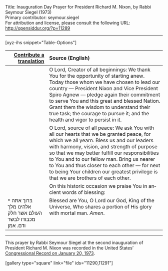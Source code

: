 <html>
<head></head>
<body>
Title: Inauguration Day Prayer for President Richard M. Nixon, by Rabbi Seymour Siegel (1973)<br />
Primary contributor: seymour.siegel<br />
For attribution and license, please consult the following URL: <a href="http://opensiddur.org/?p=11289">http://opensiddur.org/?p=11289</a>
<p />
<hr />

[xyz-ihs snippet="Table-Options"]<table style="margin-left: auto; margin-right: auto;" class="draggable">
<thead><tr><th id="x" style="text-align: right;"><a href="/translate/" target="_blank" rel="noopener">Contribute a translation</a></th><th style="text-align: left;">Source (English)</th></tr></thead>
<tbody>
<tr><td style="vertical-align:top;">
<div class="liturgy" lang="he">

</span></div></td>
 
<td style="vertical-align:top;">
<div class="english" lang="en">
O Lord, Creator of all beginnings: 
We thank You for the opportunity of starting anew. 
Today those whom we have chosen to lead our country — 
President Nixon and Vice President Spiro Agnew — 
pledge again their commitment to serve You 
and this great and blessed Nation. 
Grant them the wisdom to understand their true task; 
the courage to pursue it; 
and the health and vigor to persist in it.
</div></td></tr>


<tr><td style="vertical-align:top;">
<div class="liturgy" lang="he">

</span></div></td>
 
<td style="vertical-align:top;">
<div class="english" lang="en">
O Lord, source of all peace: 
We ask You with all our hearts 
that we be granted peace, 
for which we all yearn. 
Bless us and our leaders 
with harmony, 
vision, 
and strength of purpose 
so that we may better fulfill our responsibilities 
to You and to our fellow man. 
Bring us nearer to You 
and thus closer to each other — 
for next to being Your children 
our greatest privilege is that we are brothers of each other.
</div></td></tr>


<tr><td style="vertical-align:top;">
<div class="liturgy" lang="he">

</span></div></td>
 
<td style="vertical-align:top;">
<div class="english" lang="en">
On this historic occasion 
we praise You in ancient words of blessing:
</div></td></tr>


<tr><td style="vertical-align:top;">
<div class="liturgy" lang="he">
בּרוך אתּה
יי אלהינו
מלך העולם
אשר חלק מכבודו 
לבשר ודם.
אמן׃
</span></div></td>
 
<td style="vertical-align:top;">
<div class="english" lang="en">
Blessed are You, 
O Lord our God, 
King of the Universe,
Who shares a portion of His glory 
with mortal man. 
<em>Amen</em>.
</div></td></tr>
</tbody></table>

<hr />

This prayer by Rabbi Seymour Siegel at the second inauguration of President Richard M. Nixon was recorded in the United States’ <a href="https://archive.org/stream/congressionalrec119aunit#page/n835/mode/2up">Congressional Record on January 20, 1973</a>.

[gallery type="square" link="file" ids="11290,11291"]
</body>
</html>